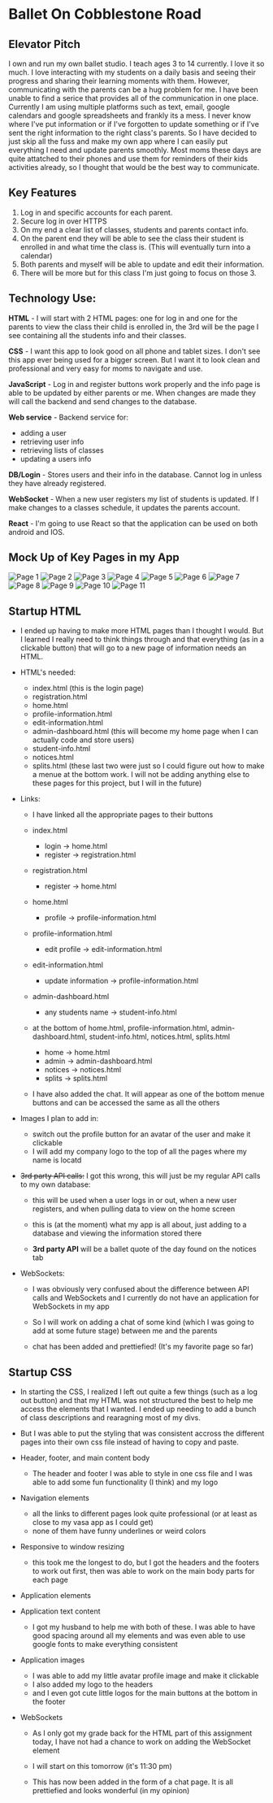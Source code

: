 # Ballet On Cobblestone Road

## Elevator Pitch

I own and run my own ballet studio. I teach ages 3 to 14 currently. I love it so much. I love interacting with my students on a daily basis and seeing their progress and sharing their learning moments with them. However, communicating with the parents can be a hug problem for me. I have been unable to find a serice that provides all of the communication in one place. Currently I am using multiple platforms such as text, email, google calendars and google spreadsheets and frankly its a mess. I never know where I've put information or if I've forgotten to update something or if I've sent the right information to the right class's parents. So I have decided to just skip all the fuss and make my own app where I can easily put everything I need and update parents smoothly. Most moms these days are quite attatched to their phones and use them for reminders of their kids activities already, so I thought that would be the best way to communicate.

## Key Features

1. Log in and specific accounts for each parent.
2. Secure log in over HTTPS
3. On my end a clear list of classes, students and parents contact info.
4. On the parent end they will be able to see the class their student is enrolled in and what time the class is. (This will eventually turn into a calendar)
5. Both parents and myself will be able to update and edit their information.
6. There will be more but for this class I'm just going to focus on those 3.

## Technology Use:

**HTML** - I will start with 2 HTML pages: one for log in and one for the parents to view the class their child is enrolled in, the 3rd will be the page I see containing all the students info and their classes.

**CSS** - I want this app to look good on all phone and tablet sizes. I don't see this app ever being used for a bigger screen. But I want it to look clean and professional and very easy for moms to navigate and use.

**JavaScript** - Log in and register buttons work properly and the info page is able to be updated by either parents or me. When changes are made they will call the backend and send changes to the database.

**Web service** - Backend service for:

- adding a user
- retrieving user info
- retrieving lists of classes
- updating a users info

**DB/Login** - Stores users and their info in the database. Cannot log in unless they have already registered.

**WebSocket** - When a new user registers my list of students is updated. If I make changes to a classes schedule, it updates the parents account.

**React** - I'm going to use React so that the application can be used on both android and IOS.

## Mock Up of Key Pages in my App

![Page 1](appDrawing/Page1.png)
![Page 2](appDrawing/Page2.png)
![Page 3](appDrawing/Page3.png)
![Page 4](appDrawing/Page4.png)
![Page 5](appDrawing/Page5.png)
![Page 6](appDrawing/Page6.png)
![Page 7](appDrawing/Page7.png)
![Page 8](appDrawing/Page8.png)
![Page 9](appDrawing/Page9.png)
![Page 10](appDrawing/Page10.png)
![Page 11](appDrawing/Page11.png)

## Startup HTML

- I ended up having to make more HTML pages than I thought I would. But I learned I really need to think things through and that everything (as in a clickable button) that will go to a new page of information needs an HTML.
- HTML's needed:

  - index.html (this is the login page)
  - registration.html
  - home.html
  - profile-information.html
  - edit-information.html
  - admin-dashboard.html (this will become my home page when I can actually code and store users)
  - student-info.html
  - notices.html
  - splits.html (these last two were just so I could figure out how to make a menue at the bottom work. I will not be adding anything else to these pages for this project, but I will in the future)

- Links:

  - I have linked all the appropriate pages to their buttons
  - index.html
    - login -> home.html
    - register -> registration.html
  - registration.html
    - register -> home.html
  - home.html
    - profile -> profile-information.html
  - profile-information.html
    - edit profile -> edit-information.html
  - edit-information.html
    - update information -> profile-information.html
  - admin-dashboard.html
    - any students name -> student-info.html
  - at the bottom of home.html, profile-information.html, admin-dashboard.html, student-info.html, notices.html, splits.html

    - home -> home.html
    - admin -> admin-dashboard.html
    - notices -> notices.html
    - splits -> splits.html

  - I have also added the chat. It will appear as one of the bottom menue buttons and can be accessed the same as all the others

- Images I plan to add in:

  - switch out the profile button for an avatar of the user and make it clickable
  - I will add my company logo to the top of all the pages where my name is locatd

- ~~3rd party API calls:~~ I got this wrong, this will just be my regular API calls to my own database:

  - this will be used when a user logs in or out, when a new user registers, and when pulling data to view on the home screen
  - this is (at the moment) what my app is all about, just adding to a database and viewing the information stored there

  - **3rd party API** will be a ballet quote of the day found on the notices tab

- WebSockets:

  - I was obviously very confused about the difference between API calls and WebSockets and I currently do not have an application for WebSockets in my app
  - So I will work on adding a chat of some kind (which I was going to add at some future stage) between me and the parents

  - chat has been added and prettiefied! (It's my favorite page so far)

## Startup CSS

- In starting the CSS, I realized I left out quite a few things (such as a log out button) and that my HTML was not structured the best to help me access the elements that I wanted. I ended up needing to add a bunch of class descriptions and rearagning most of my divs.
- But I was able to put the styling that was consistent accross the different pages into their own css file instead of having to copy and paste.
- Header, footer, and main content body
  - The header and footer I was able to style in one css file and I was able to add some fun functionality (I think) and my logo
- Navigation elements
  - all the links to different pages look quite professional (or at least as close to my vasa app as I could get)
  - none of them have funny underlines or weird colors
- Responsive to window resizing
  - this took me the longest to do, but I got the headers and the footers to work out first, then was able to work on the main body parts for each page
- Application elements
- Application text content
  - I got my husband to help me with both of these. I was able to have good spacing around all my elements and was even able to use google fonts to make everything consistent
- Application images

  - I was able to add my little avatar profile image and make it clickable
  - I also added my logo to the headers
  - and I even got cute little logos for the main buttons at the bottom in the footer

- WebSockets

  - As I only got my grade back for the HTML part of this assignment today, I have not had a chance to work on adding the WebSocket element
  - I will start on this tomorrow (it's 11:30 pm)

  - This has now been added in the form of a chat page. It is all prettiefied and looks wonderful (in my opinion)
